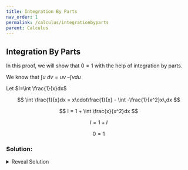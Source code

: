 ```yaml
---
title: Integration By Parts
nav_order: 1
permalink: /calculus/integrationbyparts
parent: Calculus
---
```


## Integration By Parts

In this proof, we will show that $0=1$ with the help of integration by parts.

We know that $\int u\ dv = uv\ – \int v du$

Let $I=\int \frac{1}{x}dx$

$$ \int \frac{1}{x}dx = x\cdot\frac{1}{x} - \int -\frac{1}{x^2}x\,dx $$

$$ I = 1 + \int \frac{x}{x^2}dx $$

$$ I = 1 + I $$

$$ 0=1 $$

### Solution:

<details markdown="block">
  <summary>
  Reveal Solution
  </summary>
We are neglecting the constants of integration in the integrals. The constants can be different for an integral, even if the integrand is the same.

$$ \int \frac{1}{x}dx = ln(x)+C$$

$$\int \frac{1}{x}dx = 1 + \int \frac{1}{x}dx$$

$$ C_1 = 1 + C_2 $$

Also, due to this, we can say that subtracting two similar indefinite integrals, will not always give $0$. 

$$ \int x dx - \int x dx = \int (x-x) dx = \int 0 dx = C $$

</details>